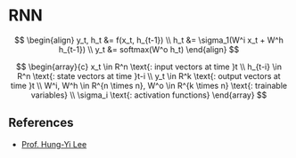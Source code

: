 # RNN

$$
\begin{align}
y_t, h_t &= f(x_t, h_{t-1}) \\
h_t &= \sigma_1(W^i x_t + W^h h_{t-1}) \\  
y_t &= softmax(W^o h_t)
\end{align}
$$

$$
\begin{array}{c}
x_t \in R^n \text{: input vectors at time }t \\
h_{t-i} \in R^n \text{: state vectors at time }t-i \\
y_t \in R^k \text{: output vectors at time }t \\
W^i, W^h \in R^{n \times n}, W^o \in R^{k \times n} \text{: trainable variables} \\
\sigma_i \text{: activation functions}
\end{array}
$$


## References

* [Prof. Hung-Yi Lee](http://speech.ee.ntu.edu.tw/~tlkagk/index.html)
